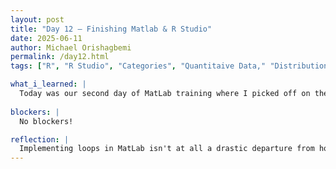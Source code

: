 ```yaml
---
layout: post
title: "Day 12 – Finishing Matlab & R Studio"
date: 2025-06-11
author: Michael Orishagbemi
permalink: /day12.html
tags: ["R", "R Studio", "Categories", "Quantitaive Data," "Distribution"]

what_i_learned: |
  Today was our second day of MatLab training where I picked off on the video regarding implementation of conditionals in MatLab. I went though implementing For, Else and Elif loops and also messed around with logical operations AND and OR (which is represented as as horizontal line in MatLab). I then went on to learn about how to create FOR and WHILE loops in and went through various implementations of them. For example, we were asked to create a for loop where when iterating on a matrix, if it happens to encounter a value of 1 it will change the following value to 2. To end things off I learnt about switch cases, where I feel the based way to describe them is switch chooses a variable, and cases as elif statements where if its true its line will execute.
 
blockers: |
  No blockers!

reflection: |
  Implementing loops in MatLab isn't at all a drastic departure from how it is in Python. I'm quite grateful for this fact because now I know what I'm learning will be carried over between the two programming langugages. These videos also served as good review for me, as I was better able to understand how to manipulate the loops through the use of the length() function in combination with 'for i' which lets be access every value in the matrix. Switch cases were something I didn't recognize yet their value isn't lost on me. With the way I see they are an easier method of controlling the flow of your code then loops.
---
```

